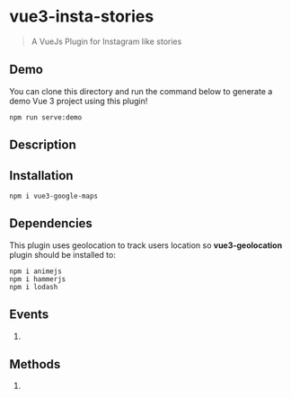 # vue3-insta-stories

> A VueJs Plugin for Instagram like stories

## Demo

You can clone this directory and run the command below to generate a demo Vue 3 project using this plugin!
```
npm run serve:demo
```
## Description

   
## Installation

```
npm i vue3-google-maps
```

## Dependencies

This plugin uses geolocation to track users location so **vue3-geolocation** plugin should be installed to:
```
npm i animejs
npm i hammerjs
npm i lodash
```
## Events
1. 

## Methods
1. 
